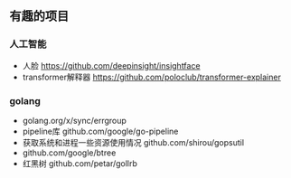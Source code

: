 ## 有趣的项目

### 人工智能

- 人脸 https://github.com/deepinsight/insightface
- transformer解释器 https://github.com/poloclub/transformer-explainer

### golang

- golang.org/x/sync/errgroup
- pipeline库 github.com/google/go-pipeline
- 获取系统和进程一些资源使用情况 github.com/shirou/gopsutil 
- github.com/google/btree
- 红黑树 github.com/petar/gollrb
